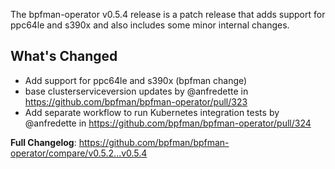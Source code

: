 The bpfman-operator v0.5.4 release is a patch release that adds support for ppc64le and s390x and also includes some minor internal changes.

## What's Changed
* Add support for ppc64le and s390x (bpfman change)
* base clusterserviceversion updates by @anfredette in https://github.com/bpfman/bpfman-operator/pull/323
* Add separate workflow to run Kubernetes integration tests by @anfredette in https://github.com/bpfman/bpfman-operator/pull/324

**Full Changelog**: https://github.com/bpfman/bpfman-operator/compare/v0.5.2...v0.5.4